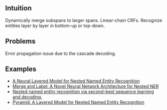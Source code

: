 ## Intuition
Dynamically merge subspans to larger spans. Linear-chain CRFs. Recognize entities layer by layer in bottom-up or top-down.

## Problems
Error propagation issue due to the cascade decoding.

## Examples
- [A Neural Layered Model for Nested Named Entity Recognition](https://aclanthology.org/N18-1131.pdf)
- [Merge and Label: A Novel Neural Network Architecture for Nested NER](https://aclanthology.org/P19-1585.pdf)
- [Nested named entity recognition via second-best sequence learning and decoding.](https://direct.mit.edu/tacl/article/doi/10.1162/tacl_a_00334/96478/Nested-Named-Entity-Recognition-via-Second-best)
- [Pyramid: A Layered Model for Nested Named Entity Recognition](https://aclanthology.org/2020.acl-main.525.pdf)